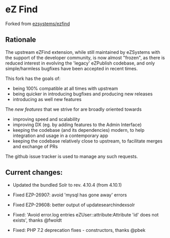 eZ Find
=======

Forked from [ezsystems/ezfind](https://github.com/ezsystems/ezfind)

## Rationale

The upstream eZFind extension, while still maintained by eZSystems with the support of the developer community, is now
almost "frozen", as there is reduced interest in evolving the 'legacy' eZPublish codebase, and only simple/harmless
bugfixes have been accepted in recent times.

This fork has the goals of:
- being 100% compatible at all times with upstream
- being quicker in introducing bugfixes and producing new releases
- introducing as well new features

The _new features_ that we strive for are broadly oriented towards
- improving speed and scalability
- improving DX (eg. by adding features to the Admin Interface)
- keeping the codebase (and its dependencies) modern, to help integration and usage in a contemporary app
- keeping the codebase relatively close to upstream, to facilitate merges and exchange of PRs

The github issue tracker is used to manage any such requests.

## Current changes:

* Updated the bundled Solr to rev. 4.10.4 (from 4.10.1)

* Fixed EZP-26907: avoid 'mysql has gone away' errors

* Fixed EZP-29608: better output of updatesearchindexsolr

* Fixed: 'Avoid error.log entries eZUser::attribute:Attribute 'id' does not exists', thanks @fwoldt

* Fixed: PHP 7.2 deprecation fixes - constructors, thanks @pbek
